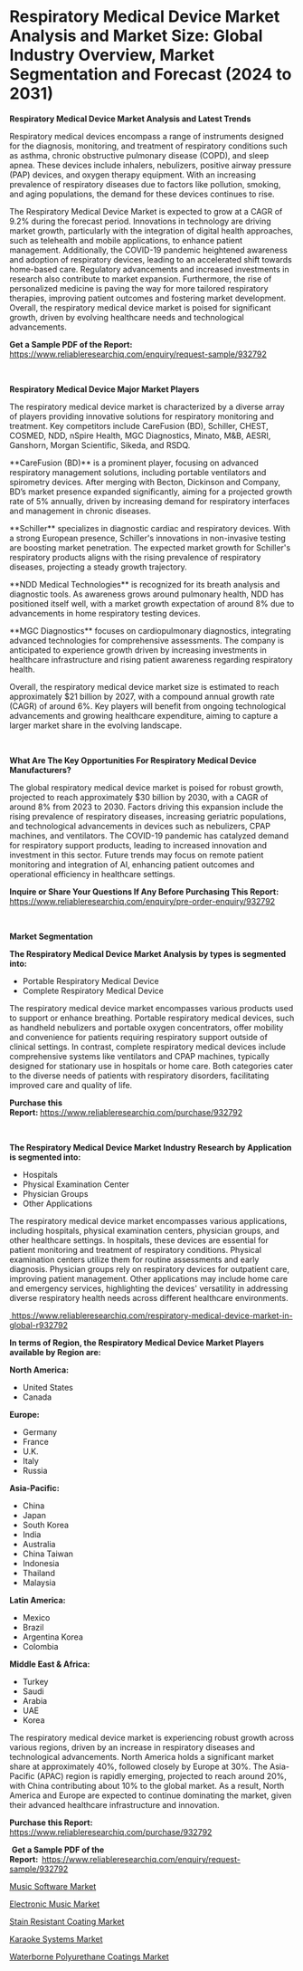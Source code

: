 <p><h1>Respiratory Medical Device Market Analysis and Market Size: Global Industry Overview, Market Segmentation and Forecast (2024 to 2031)</h1></p><p><strong>Respiratory Medical Device Market Analysis and Latest Trends</strong></p>
<p><p>Respiratory medical devices encompass a range of instruments designed for the diagnosis, monitoring, and treatment of respiratory conditions such as asthma, chronic obstructive pulmonary disease (COPD), and sleep apnea. These devices include inhalers, nebulizers, positive airway pressure (PAP) devices, and oxygen therapy equipment. With an increasing prevalence of respiratory diseases due to factors like pollution, smoking, and aging populations, the demand for these devices continues to rise.</p><p>The Respiratory Medical Device Market is expected to grow at a CAGR of 9.2% during the forecast period. Innovations in technology are driving market growth, particularly with the integration of digital health approaches, such as telehealth and mobile applications, to enhance patient management. Additionally, the COVID-19 pandemic heightened awareness and adoption of respiratory devices, leading to an accelerated shift towards home-based care. Regulatory advancements and increased investments in research also contribute to market expansion. Furthermore, the rise of personalized medicine is paving the way for more tailored respiratory therapies, improving patient outcomes and fostering market development. Overall, the respiratory medical device market is poised for significant growth, driven by evolving healthcare needs and technological advancements.</p></p>
<p><strong>Get a Sample PDF of the Report:&nbsp;</strong> <a href="https://www.reliableresearchiq.com/enquiry/request-sample/932792?utm_campaign=99&utm_medium=2&utm_source=Github&utm_content=ia&utm_term=03122024&utm_id=respiratory-medical-device">https://www.reliableresearchiq.com/enquiry/request-sample/932792</a></p>
<p>&nbsp;</p>
<p><strong>Respiratory Medical Device Major Market Players</strong></p>
<p><p>The respiratory medical device market is characterized by a diverse array of players providing innovative solutions for respiratory monitoring and treatment. Key competitors include CareFusion (BD), Schiller, CHEST, COSMED, NDD, nSpire Health, MGC Diagnostics, Minato, M&B, AESRI, Ganshorn, Morgan Scientific, Sikeda, and RSDQ.</p><p>**CareFusion (BD)** is a prominent player, focusing on advanced respiratory management solutions, including portable ventilators and spirometry devices. After merging with Becton, Dickinson and Company, BD’s market presence expanded significantly, aiming for a projected growth rate of 5% annually, driven by increasing demand for respiratory interfaces and management in chronic diseases.</p><p>**Schiller** specializes in diagnostic cardiac and respiratory devices. With a strong European presence, Schiller's innovations in non-invasive testing are boosting market penetration. The expected market growth for Schiller's respiratory products aligns with the rising prevalence of respiratory diseases, projecting a steady growth trajectory.</p><p>**NDD Medical Technologies** is recognized for its breath analysis and diagnostic tools. As awareness grows around pulmonary health, NDD has positioned itself well, with a market growth expectation of around 8% due to advancements in home respiratory testing devices.</p><p>**MGC Diagnostics** focuses on cardiopulmonary diagnostics, integrating advanced technologies for comprehensive assessments. The company is anticipated to experience growth driven by increasing investments in healthcare infrastructure and rising patient awareness regarding respiratory health.</p><p>Overall, the respiratory medical device market size is estimated to reach approximately $21 billion by 2027, with a compound annual growth rate (CAGR) of around 6%. Key players will benefit from ongoing technological advancements and growing healthcare expenditure, aiming to capture a larger market share in the evolving landscape.</p></p>
<p>&nbsp;</p>
<p><strong>What Are The Key Opportunities For Respiratory Medical Device Manufacturers?</strong></p>
<p><p>The global respiratory medical device market is poised for robust growth, projected to reach approximately $30 billion by 2030, with a CAGR of around 8% from 2023 to 2030. Factors driving this expansion include the rising prevalence of respiratory diseases, increasing geriatric populations, and technological advancements in devices such as nebulizers, CPAP machines, and ventilators. The COVID-19 pandemic has catalyzed demand for respiratory support products, leading to increased innovation and investment in this sector. Future trends may focus on remote patient monitoring and integration of AI, enhancing patient outcomes and operational efficiency in healthcare settings.</p></p>
<p><strong>Inquire or Share Your Questions If Any Before Purchasing This Report:</strong> <a href="https://www.reliableresearchiq.com/enquiry/pre-order-enquiry/932792?utm_campaign=99&utm_medium=2&utm_source=Github&utm_content=ia&utm_term=03122024&utm_id=respiratory-medical-device">https://www.reliableresearchiq.com/enquiry/pre-order-enquiry/932792</a></p>
<p>&nbsp;</p>
<p><strong>Market Segmentation</strong></p>
<p><strong>The Respiratory Medical Device Market Analysis by types is segmented into:</strong></p>
<p><ul><li>Portable Respiratory Medical Device</li><li>Complete Respiratory Medical Device</li></ul></p>
<p><p>The respiratory medical device market encompasses various products used to support or enhance breathing. Portable respiratory medical devices, such as handheld nebulizers and portable oxygen concentrators, offer mobility and convenience for patients requiring respiratory support outside of clinical settings. In contrast, complete respiratory medical devices include comprehensive systems like ventilators and CPAP machines, typically designed for stationary use in hospitals or home care. Both categories cater to the diverse needs of patients with respiratory disorders, facilitating improved care and quality of life.</p></p>
<p><strong>Purchase this Report:&nbsp;</strong><a href="https://www.reliableresearchiq.com/purchase/932792?utm_campaign=99&utm_medium=2&utm_source=Github&utm_content=ia&utm_term=03122024&utm_id=respiratory-medical-device">https://www.reliableresearchiq.com/purchase/932792</a></p>
<p>&nbsp;</p>
<p><strong>The Respiratory Medical Device Market Industry Research by Application is segmented into:</strong></p>
<p><ul><li>Hospitals</li><li>Physical Examination Center</li><li>Physician Groups</li><li>Other Applications</li></ul></p>
<p><p>The respiratory medical device market encompasses various applications, including hospitals, physical examination centers, physician groups, and other healthcare settings. In hospitals, these devices are essential for patient monitoring and treatment of respiratory conditions. Physical examination centers utilize them for routine assessments and early diagnosis. Physician groups rely on respiratory devices for outpatient care, improving patient management. Other applications may include home care and emergency services, highlighting the devices' versatility in addressing diverse respiratory health needs across different healthcare environments.</p></p>
<p><a href="https://www.reliableresearchiq.com/respiratory-medical-device-market-in-global-r932792?utm_campaign=99&utm_medium=2&utm_source=Github&utm_content=ia&utm_term=03122024&utm_id=respiratory-medical-device">&nbsp;https://www.reliableresearchiq.com/respiratory-medical-device-market-in-global-r932792</a></p>
<p><strong>In terms of Region, the Respiratory Medical Device Market Players available by Region are:</strong></p>
<p>
    <p> <strong> North America: </strong>
        <ul>
            <li>United States</li>
            <li>Canada</li>
        </ul>
        </p> 
    <p> <strong> Europe: </strong>
        <ul>
            <li>Germany</li>
            <li>France</li>
            <li>U.K.</li>
            <li>Italy</li>
            <li>Russia</li>
        </ul>
        </p> 
    <p> <strong> Asia-Pacific: </strong>
        <ul>
            <li>China</li>
            <li>Japan</li>
            <li>South Korea</li>
            <li>India</li>
            <li>Australia</li>
            <li>China Taiwan</li>
            <li>Indonesia</li>
            <li>Thailand</li>
            <li>Malaysia</li>
        </ul>
        </p> 
    <p> <strong> Latin America: </strong>
        <ul>
            <li>Mexico</li>
            <li>Brazil</li>
            <li>Argentina Korea</li>
            <li>Colombia</li>
        </ul>
        </p> 
    <p> <strong> Middle East & Africa: </strong>
        <ul>
            <li>Turkey</li>
            <li>Saudi</li>
            <li>Arabia</li>
            <li>UAE</li>
            <li>Korea</li>
        </ul>
    </p>
    </p>
<p><p>The respiratory medical device market is experiencing robust growth across various regions, driven by an increase in respiratory diseases and technological advancements. North America holds a significant market share at approximately 40%, followed closely by Europe at 30%. The Asia-Pacific (APAC) region is rapidly emerging, projected to reach around 20%, with China contributing about 10% to the global market. As a result, North America and Europe are expected to continue dominating the market, given their advanced healthcare infrastructure and innovation.</p></p>
<p><strong>Purchase this Report: </strong><a href="https://www.reliableresearchiq.com/purchase/932792?utm_campaign=99&utm_medium=2&utm_source=Github&utm_content=ia&utm_term=03122024&utm_id=respiratory-medical-device">https://www.reliableresearchiq.com/purchase/932792</a></p>
<p>&nbsp;<strong>Get a Sample PDF of the Report:&nbsp;&nbsp;</strong><a href="https://www.reliableresearchiq.com/enquiry/request-sample/932792?utm_campaign=99&utm_medium=2&utm_source=Github&utm_content=ia&utm_term=03122024&utm_id=respiratory-medical-device">https://www.reliableresearchiq.com/enquiry/request-sample/932792</a></p>
<p><strong></strong></p>
<p><p><a href="https://www.linkedin.com/pulse/music-software-market-research-2024-2031-growth-opportunities-qtkfe?utm_campaign=99&utm_medium=2&utm_source=Github&utm_content=ia&utm_term=03122024&utm_id=respiratory-medical-device">Music Software Market</a></p><p><a href="https://www.linkedin.com/pulse/electronic-music-market-review-strategic-growth-forecasted-edh6e?utm_campaign=99&utm_medium=2&utm_source=Github&utm_content=ia&utm_term=03122024&utm_id=respiratory-medical-device">Electronic Music Market</a></p><p><a href="https://issuu.com/reportprime-2/docs/stain-resistant-coating-market-size-2030.pptx?utm_campaign=99&utm_medium=2&utm_source=Github&utm_content=ia&utm_term=03122024&utm_id=respiratory-medical-device">Stain Resistant Coating Market</a></p><p><a href="https://www.linkedin.com/pulse/karaoke-systems-market-tracking-sales-employment-61-growth-awhne?utm_campaign=99&utm_medium=2&utm_source=Github&utm_content=ia&utm_term=03122024&utm_id=respiratory-medical-device">Karaoke Systems Market</a></p><p><a href="https://issuu.com/reportprime-2/docs/waterborne-polyurethane-coatings-market-size-2030.?utm_campaign=99&utm_medium=2&utm_source=Github&utm_content=ia&utm_term=03122024&utm_id=respiratory-medical-device">Waterborne Polyurethane Coatings Market</a></p></p>